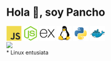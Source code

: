 <!--
### hola there 👋
-->
<div align="left">
    <h1>Hola 👋, soy Pancho</h1>
</div>
<div>
  <img src="https://github.com/devicons/devicon/blob/master/icons/javascript/javascript-original.svg" width=40/>
  <img src="https://github.com/devicons/devicon/blob/master/icons/nodejs/nodejs-original.svg" width=40/>
  <img src="https://github.com/devicons/devicon/blob/master/icons/express/express-original.svg" width=40/>
  <img src="https://github.com/devicons/devicon/blob/master/icons/linux/linux-original.svg" width=40/>
  <img src="https://github.com/devicons/devicon/blob/master/icons/python/python-original.svg" width=40/>
  <img src="https://github.com/devicons/devicon/blob/master/icons/docker/docker-original.svg" width=40/>
</div>
<div>
    <img src="https://img.shields.io/badge/Linkedin-blue"
</div>
<div>
    * Linux entusiata
</div>
<!--
**Francisco-LP/Francisco-LP** is a ✨ _special_ ✨ repository because its `README.md` (this file) appears on your GitHub profile.

Here are some ideas to get you started:

- 🔭 I’m currently working on ...
- 🌱 I’m currently learning ...
- 👯 I’m looking to collaborate on ...
- 🤔 I’m looking for help with ...
- 💬 Ask me about ...
- 📫 How to reach me: ...
- 😄 Pronouns: ...
- ⚡ Fun fact: ...
-->
